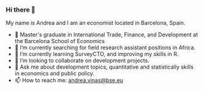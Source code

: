 ### Hi there 👋

My name is Andrea and I am an economist located in Barcelona, Spain.

- 🏫 Master's graduate in International Trade, Finance, and Development at the Barcelona School of Economics
- 🔭 I’m currently searching for field research assistant positions in Africa.
- 🌱 I’m currently learning SurveyCTO, and improving my skills in R.
- 👯 I’m looking to collaborate on development projects.
- 💬 Ask me about development topics, quantitative and statistically skills in economics and public policy.
- 📫 How to reach me: andrea.vinas@bse.eu
